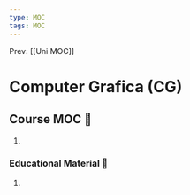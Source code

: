 ```yaml
---
type: MOC 
tags: MOC 
---
```


Prev: [[Uni MOC]]

# Computer Grafica (CG)

## Course MOC  📒
1. 



### Educational Material 🧱
1. 

